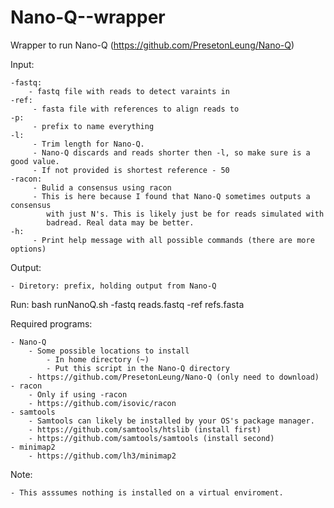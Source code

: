 # Nano-Q--wrapper

Wrapper to run Nano-Q (https://github.com/PresetonLeung/Nano-Q)

Input:

    -fastq:
        - fastq file with reads to detect varaints in
    -ref:
         - fasta file with references to align reads to
    -p:
         - prefix to name everything
    -l:
         - Trim length for Nano-Q.
         - Nano-Q discards and reads shorter then -l, so make sure is a good value.
         - If not provided is shortest reference - 50
    -racon:
         - Bulid a consensus using racon
         - This is here because I found that Nano-Q sometimes outputs a consensus
            with just N's. This is likely just be for reads simulated with
            badread. Real data may be better.
    -h:
         - Print help message with all possible commands (there are more options)
Output:

    - Diretory: prefix, holding output from Nano-Q
    
Run: bash runNanoQ.sh -fastq reads.fastq -ref refs.fasta
    
Required programs:

    - Nano-Q
        - Some possible locations to install
            - In home directory (~)
            - Put this script in the Nano-Q directory
        - https://github.com/PresetonLeung/Nano-Q (only need to download)
    - racon
        - Only if using -racon
        - https://github.com/isovic/racon
    - samtools
        - Samtools can likely be installed by your OS's package manager.
        - https://github.com/samtools/htslib (install first)
        - https://github.com/samtools/samtools (install second)
    - minimap2
        - https://github.com/lh3/minimap2

Note:

    - This asssumes nothing is installed on a virtual enviroment.
